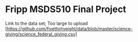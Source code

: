 # Fripp MSDS510 Final Project

Link to the data set; Too large to upload [https://github.com/fivethirtyeight/data/blob/master/science-giving/science_federal_giving.csv]
